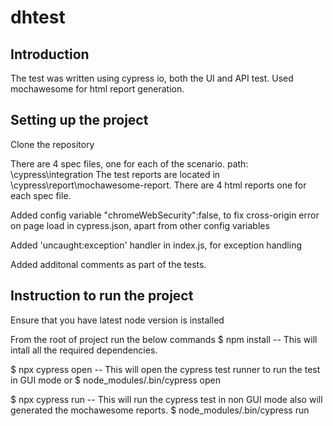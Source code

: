 # dhtest

Introduction
------------
The test was written using cypress io, both the UI and API test.
Used mochawesome for html report generation.


Setting up the project
---------------------
Clone the repository 

There are 4 spec files, one for each of the scenario.  path: \cypress\integration
The test reports are located in \cypress\report\mochawesome-report.  There are 4 html reports one for each spec file.

Added config variable "chromeWebSecurity":false, to fix cross-origin error on page load in cypress.json, apart from other config variables

Added 'uncaught:exception' handler in index.js, for exception handling

Added additonal comments as part of the tests.

Instruction to run the project
------------------------------
Ensure that you have latest node version is installed 

From the root of project run the below commands
$ npm install  -- This will intall all the required dependencies.

$ npx cypress open  -- This will open the cypress test runner to run the test in GUI mode
or 
$ node_modules/.bin/cypress open

$ npx cypress run   -- This will run the cypress test in non GUI mode also will generated the mochawesome reports.
$ node_modules/.bin/cypress run


